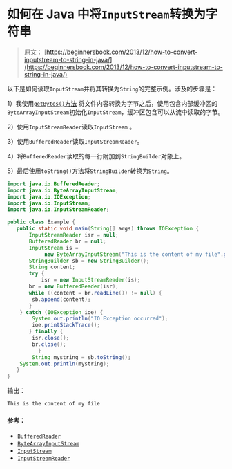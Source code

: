# 如何在 Java 中将`InputStream`转换为字符串

> 原文： [https://beginnersbook.com/2013/12/how-to-convert-inputstream-to-string-in-java/](https://beginnersbook.com/2013/12/how-to-convert-inputstream-to-string-in-java/)

以下是如何读取`InputStream`并将其转换为`String`的完整示例。涉及的步骤是：

1）我使用[`getBytes()`方法](https://beginnersbook.com/2013/12/java-string-getbytes-method-example/) 将文件内容转换为字节之后，使用包含内部缓冲区的`ByteArrayInputStream`初始化`InputStream`，缓冲区包含可以从流中读取的字节。

2）使用`InputStreamReader`读取`InputStream` 。

3）使用`BufferedReader`读取`InputStreamReader`。

4）将`BufferedReader`读取的每一行附加到`StringBuilder`对象上。

5）最后使用`toString()`方法将`StringBuilder`转换为`String`。

```java
import java.io.BufferedReader;
import java.io.ByteArrayInputStream;
import java.io.IOException;
import java.io.InputStream;
import java.io.InputStreamReader;

public class Example {
   public static void main(String[] args) throws IOException {
       InputStreamReader isr = null;
       BufferedReader br = null;
       InputStream is = 
            new ByteArrayInputStream("This is the content of my file".getBytes());
       StringBuilder sb = new StringBuilder();
       String content;
       try {
           isr = new InputStreamReader(is);
	   br = new BufferedReader(isr);
	   while ((content = br.readLine()) != null) {
		sb.append(content);
	   }
	} catch (IOException ioe) {
		System.out.println("IO Exception occurred");
		ioe.printStackTrace();	
	   } finally {
		isr.close();
		br.close();
	      }
        String mystring = sb.toString();
	System.out.println(mystring);
   }
}
```

输出：

```java
This is the content of my file
```

#### 参考：

*   [`BufferedReader`](https://docs.oracle.com/javase/7/docs/api/java/io/BufferedReader.html)
*   [`ByteArrayInputStream`](https://docs.oracle.com/javase/7/docs/api/java/io/ByteArrayInputStream.html)
*   [`InputStream`](https://docs.oracle.com/javase/7/docs/api/java/io/InputStream.html)
*   [`InputStreamReader`](https://docs.oracle.com/javase/7/docs/api/java/io/InputStreamReader.html)